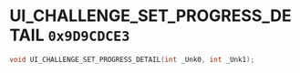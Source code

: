 # UI_CHALLENGE_SET_PROGRESS_DETAIL `0x9D9CDCE3`

```cpp
void UI_CHALLENGE_SET_PROGRESS_DETAIL(int _Unk0, int _Unk1);
```